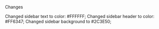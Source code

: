 Changes

Changed sidebar text to   color: #FFFFFF;
Changed sidebar header to  color: #FF6347; 
Changed sidebar background to #2C3E50;

